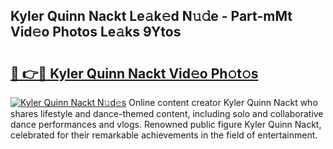 ## Kyler Quinn Nackt Le𝚊k𝚎d N𝚞𝚍e - Part-mMt Vid𝚎o Photos Le𝚊ks 9Ytos

# <h2><a href="http://fb1i87.evod.top/?m=Kyler+Quinn+Nackt">🔗 👉🔴 Kyler Quinn Nackt Vid𝚎o Ph𝚘t𝚘s</a></h2>

[![Kyler Quinn Nackt N𝚞d𝚎s](https://i.imgur.com/8V9OHl7.gif)](http://fb1i87.evod.top/?m=Kyler+Quinn+Nackt)
Online content creator Kyler Quinn Nackt who shares lifestyle and dance-themed content, including solo and collaborative dance performances and vlogs. Renowned public figure Kyler Quinn Nackt, celebrated for their remarkable achievements in the field of entertainment. 
